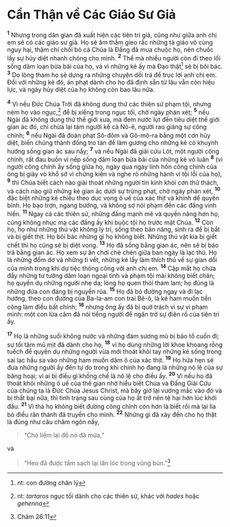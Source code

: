 # Cẩn Thận về Các Giáo Sư Giả

<sup><b>1</b></sup> Nhưng trong dân gian đã xuất hiện các tiên tri giả, cũng như giữa anh chị em sẽ có các giáo sư giả. Họ sẽ âm thầm gieo rắc những tà giáo vô cùng nguy hại, thậm chí chối bỏ cả Chúa là Ðấng đã mua chuộc họ, nên chuốc lấy sự hủy diệt nhanh chóng cho mình. <sup><b>2</b></sup> Thế mà nhiều người còn đi theo lối sống dâm loạn bừa bãi của họ, và vì những kẻ ấy mà Ðạo thật[^1-7b44db56-f329-49cb-97ce-bcb3bd063e47] sẽ bị bôi bác. <sup><b>3</b></sup> Do lòng tham họ sẽ dựng ra những chuyện dối trá để trục lợi anh chị em. Ðối với những kẻ đó, án phạt dành cho họ đã định sẵn từ lâu vẫn còn hiệu lực, và ngày hủy diệt của họ không còn bao lâu nữa.

<sup><b>4</b></sup> Vì nếu Ðức Chúa Trời đã không dung thứ các thiên sứ phạm tội, nhưng ném họ vào ngục,[^2-7b44db56-f329-49cb-97ce-bcb3bd063e47] để bị xiềng trong ngục tối, chờ ngày phán xét; <sup><b>5</b></sup> nếu Ngài đã không dung thứ thế giới xưa, mà đem nước lụt đến tiêu diệt thế giới gian ác đó, chỉ chừa lại tám người kể cả Nô-ê, người rao giảng sự công chính; <sup><b>6</b></sup> nếu Ngài đã đoán phạt Sô-đôm và Gô-mô-ra bằng một cơn hủy diệt, biến chúng thành đống tro tàn để làm gương cho những kẻ có khuynh hướng sống gian ác sau nầy; <sup><b>7</b></sup> và nếu Ngài đã giải cứu Lót, một người công chính, rất đau buồn vì nếp sống dâm loạn bừa bãi của những kẻ vô luân <sup><b>8</b></sup> (vì người công chính ấy sống giữa họ, ngày qua ngày linh hồn công chính của ông bị giày vò khổ sở vì chứng kiến và nghe rõ những hành vi tội lỗi của họ), <sup><b>9</b></sup> thì Chúa biết cách nào giải thoát những người tin kính khỏi cơn thử thách, và cách nào giữ những kẻ gian ác dưới sự trừng phạt, chờ ngày phán xét, <sup><b>10</b></sup> đặc biệt những kẻ chiều theo dục vọng ô uế của xác thịt và khinh dể quyền bính. Họ bạo trợn, ngang bướng, và không sợ nói phạm đến các đấng vinh hiển. <sup><b>11</b></sup> Ngay cả các thiên sứ, những đấng mạnh mẽ và quyền năng hơn họ, cũng không nhục mạ các đấng ấy khi buộc tội họ trước mặt Chúa. <sup><b>12</b></sup> Còn họ, họ như những thú vật không lý trí, sống theo bản năng, sinh ra để bị bắt và bị giết thịt. Họ bôi bác những gì họ không biết. Những thú vật kia bị giết chết thì họ cũng sẽ bị diệt vong. <sup><b>13</b></sup> Họ đã sống bằng gian ác, nên sẽ bị báo trả bằng gian ác. Họ xem sự ăn chơi chè chén giữa ban ngày là lạc thú. Họ là những đốm dơ và những tì vết, những kẻ lấy làm thích thú về sự gian dối của mình trong khi dự tiệc thông công với anh chị em. <sup><b>14</b></sup> Cặp mắt họ chứa đầy những tư tưởng dâm loạn ngoại tình và phạm tội mãi không biết chán; họ quyến dụ những người nhẹ dạ; lòng họ quen thói tham lam; họ đúng là những đứa con đáng bị nguyền rủa. <sup><b>15</b></sup> Họ đã bỏ đường ngay và đi lạc hướng, theo con đường của Ba-la-am con trai Bê-ô, là kẻ ham muốn tiền công làm điều bất chính; <sup><b>16</b></sup> nhưng ông ấy đã bị quở trách vì sự vi phạm mình: một con lừa câm đã nói tiếng người để ngăn trở sự điên rồ của tiên tri ấy.

<sup><b>17</b></sup> Họ là những suối không nước và những đám sương mù bị bão tố cuốn đi; sự tối tăm mù mịt đã dành cho họ, <sup><b>18</b></sup> vì họ dùng những lời khoe khoang rỗng tuếch để quyến dụ những người vừa mới thoát khỏi tay những kẻ sống trong sai lạc hầu sa vào những ham muốn dâm ô của xác thịt. <sup><b>19</b></sup> Họ hứa hẹn sẽ đưa những người ấy đến tự do trong khi chính họ đang là những nô lệ của sự băng hoại; vì ai bị điều gì khống chế là nô lệ cho điều ấy. <sup><b>20</b></sup> Vì nếu họ đã thoát khỏi những ô uế của thế gian nhờ hiểu biết Chúa và Ðấng Giải Cứu của chúng ta là Ðức Chúa Jesus Christ, mà bây giờ lại vướng mắc vào đó và bị thất bại nữa, thì tình trạng sau cùng của họ ắt trở nên tệ hại hơn lúc khởi đầu. <sup><b>21</b></sup> Vì thà họ không biết đường công chính còn hơn là biết rồi mà lại lìa bỏ điều răn thánh đã truyền cho mình. <sup><b>22</b></sup> Những gì đã xảy đến cho họ thật là đúng như câu châm ngôn nầy,

> “Chó liếm lại đồ nó đã mửa,”

và

> “Heo đã được tắm sạch lại lăn lóc trong vũng bùn.”[^1@-7b44db56-f329-49cb-97ce-bcb3bd063e47]

[^1-7b44db56-f329-49cb-97ce-bcb3bd063e47]: nt: con đường chân lý

[^2-7b44db56-f329-49cb-97ce-bcb3bd063e47]: nt: _tartaros_ ngục tối dành cho các thiên sứ, khác với _hades_ hoặc _gehenna_

[^1@-7b44db56-f329-49cb-97ce-bcb3bd063e47]: Châm 26:11
